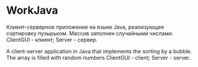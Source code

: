 # WorkJava
Клиент-серверное приложение на языке Java, реализующее сортировку пузырьком. Массив заполнен случайными числами.
ClientGUI - клиент;
Server - сервер.

A client-server application in Java that implements the sorting by a bubble. The array is filled with random numbers
ClientGUI - client;
Server - server.
